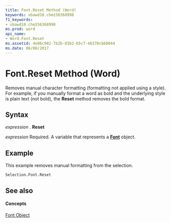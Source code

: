 ```yaml
---
title: Font.Reset Method (Word)
keywords: vbawd10.chm156368998
f1_keywords:
- vbawd10.chm156368998
ms.prod: word
api_name:
- Word.Font.Reset
ms.assetid: 4e06c982-7b2b-03b2-b5c7-46370cb60044
ms.date: 06/08/2017
---
```



# Font.Reset Method (Word)

Removes manual character formatting (formatting not applied using a style). For example, if you manually format a word as bold and the underlying style is plain text (not bold), the  **Reset** method removes the bold format.


## Syntax

 _expression_ . **Reset**

 _expression_ Required. A variable that represents a **[Font](Word.Font.md)** object.


## Example

This example removes manual formatting from the selection.


```
Selection.Font.Reset
```


## See also


#### Concepts


[Font Object](Word.Font.md)

